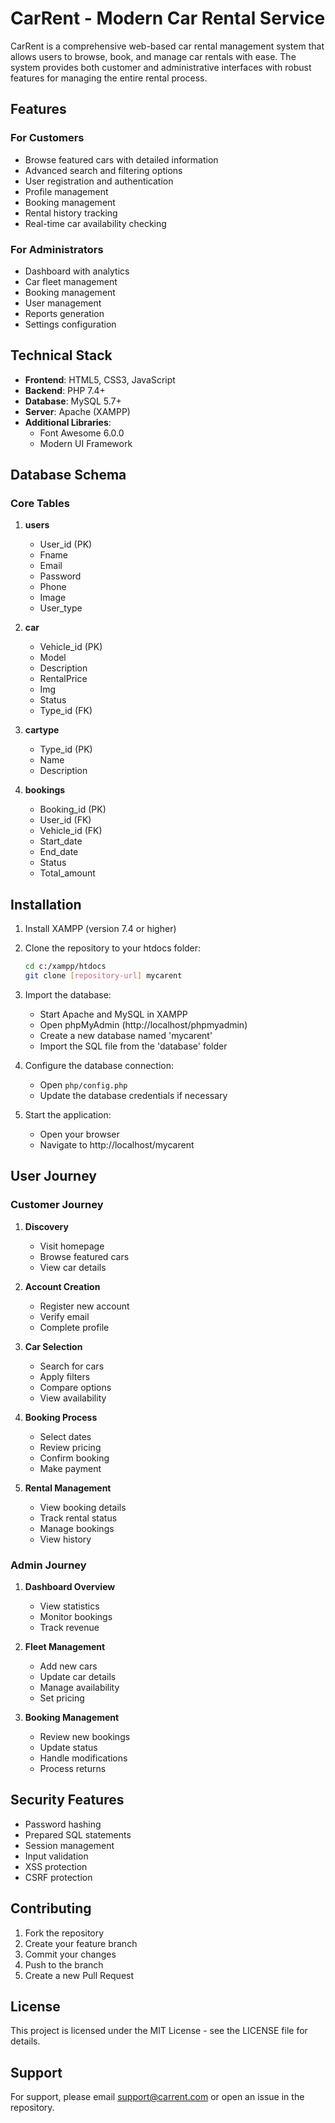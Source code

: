 # CarRent - Modern Car Rental Service

CarRent is a comprehensive web-based car rental management system that allows users to browse, book, and manage car rentals with ease. The system provides both customer and administrative interfaces with robust features for managing the entire rental process.

## Features

### For Customers
- Browse featured cars with detailed information
- Advanced search and filtering options
- User registration and authentication
- Profile management
- Booking management
- Rental history tracking
- Real-time car availability checking

### For Administrators
- Dashboard with analytics
- Car fleet management
- Booking management
- User management
- Reports generation
- Settings configuration

## Technical Stack

- **Frontend**: HTML5, CSS3, JavaScript
- **Backend**: PHP 7.4+
- **Database**: MySQL 5.7+
- **Server**: Apache (XAMPP)
- **Additional Libraries**: 
  - Font Awesome 6.0.0
  - Modern UI Framework

## Database Schema

### Core Tables
1. **users**
   - User_id (PK)
   - Fname
   - Email
   - Password
   - Phone
   - Image
   - User_type

2. **car**
   - Vehicle_id (PK)
   - Model
   - Description
   - RentalPrice
   - Img
   - Status
   - Type_id (FK)

3. **cartype**
   - Type_id (PK)
   - Name
   - Description

4. **bookings**
   - Booking_id (PK)
   - User_id (FK)
   - Vehicle_id (FK)
   - Start_date
   - End_date
   - Status
   - Total_amount

## Installation

1. Install XAMPP (version 7.4 or higher)
2. Clone the repository to your htdocs folder:
   ```bash
   cd c:/xampp/htdocs
   git clone [repository-url] mycarent
   ```
3. Import the database:
   - Start Apache and MySQL in XAMPP
   - Open phpMyAdmin (http://localhost/phpmyadmin)
   - Create a new database named 'mycarent'
   - Import the SQL file from the 'database' folder

4. Configure the database connection:
   - Open `php/config.php`
   - Update the database credentials if necessary

5. Start the application:
   - Open your browser
   - Navigate to http://localhost/mycarent

## User Journey

### Customer Journey
1. **Discovery**
   - Visit homepage
   - Browse featured cars
   - View car details

2. **Account Creation**
   - Register new account
   - Verify email
   - Complete profile

3. **Car Selection**
   - Search for cars
   - Apply filters
   - Compare options
   - View availability

4. **Booking Process**
   - Select dates
   - Review pricing
   - Confirm booking
   - Make payment

5. **Rental Management**
   - View booking details
   - Track rental status
   - Manage bookings
   - View history

### Admin Journey
1. **Dashboard Overview**
   - View statistics
   - Monitor bookings
   - Track revenue

2. **Fleet Management**
   - Add new cars
   - Update car details
   - Manage availability
   - Set pricing

3. **Booking Management**
   - Review new bookings
   - Update status
   - Handle modifications
   - Process returns

## Security Features

- Password hashing
- Prepared SQL statements
- Session management
- Input validation
- XSS protection
- CSRF protection

## Contributing

1. Fork the repository
2. Create your feature branch
3. Commit your changes
4. Push to the branch
5. Create a new Pull Request

## License

This project is licensed under the MIT License - see the LICENSE file for details.

## Support

For support, please email support@carrent.com or open an issue in the repository.
